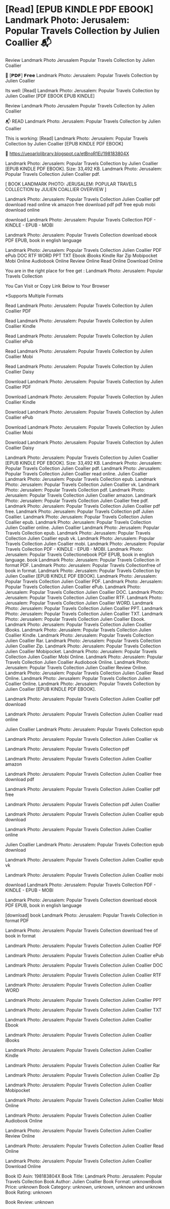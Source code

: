 # [Read] [EPUB KINDLE PDF EBOOK] Landmark Photo: Jerusalem: Popular Travels Collection by  Julien Coallier 📬
Review Landmark Photo Jerusalem Popular Travels Collection by Julien Coallier

💙 [𝗣𝗗𝗙] 𝗙𝗿𝗲𝗲 Landmark Photo: Jerusalem: Popular Travels Collection by Julien Coallier

Its well: [Read] Landmark Photo: Jerusalem: Popular Travels Collection by Julien Coallier [PDF EBOOK EPUB KINDLE]


Review Landmark Photo Jerusalem Popular Travels Collection by Julien Coallier

📬 READ Landmark Photo: Jerusalem: Popular Travels Collection by Julien Coallier

This is working: [Read] Landmark Photo: Jerusalem: Popular Travels Collection by Julien Coallier [EPUB KINDLE PDF EBOOK]



🧭 https://ueoarlolibrary.blogspot.ca/etBnoR1Ei/198183804X



Landmark Photo: Jerusalem: Popular Travels Collection by Julien Coallier [EPUB KINDLE PDF EBOOK]. Size: 33,492 KB. Landmark Photo: Jerusalem: Popular Travels Collection Julien Coallier pdf.

[ BOOK LANDMARK PHOTO: JERUSALEM: POPULAR TRAVELS COLLECTION by JULIEN COALLIER OVERVIEW ]

Landmark Photo: Jerusalem: Popular Travels Collection Julien Coallier pdf download read online vk amazon free download pdf pdf free epub mobi download online

download Landmark Photo: Jerusalem: Popular Travels Collection PDF - KINDLE - EPUB - MOBI

Landmark Photo: Jerusalem: Popular Travels Collection download ebook PDF EPUB, book in english language

Landmark Photo: Jerusalem: Popular Travels Collection Julien Coallier PDF ePub DOC RTF WORD PPT TXT Ebook iBooks Kindle Rar Zip Mobipocket Mobi Online Audiobook Online Review Online Read Online Download Online

You are in the right place for free get : Landmark Photo: Jerusalem: Popular Travels Collection

You Can Visit or Copy Link Below to Your Browser

*Supports Multiple Formats

Read Landmark Photo: Jerusalem: Popular Travels Collection by Julien Coallier PDF

Read Landmark Photo: Jerusalem: Popular Travels Collection by Julien Coallier Kindle

Read Landmark Photo: Jerusalem: Popular Travels Collection by Julien Coallier ePub

Read Landmark Photo: Jerusalem: Popular Travels Collection by Julien Coallier Mobi

Read Landmark Photo: Jerusalem: Popular Travels Collection by Julien Coallier Daisy

Download Landmark Photo: Jerusalem: Popular Travels Collection by Julien Coallier PDF

Download Landmark Photo: Jerusalem: Popular Travels Collection by Julien Coallier Kindle

Download Landmark Photo: Jerusalem: Popular Travels Collection by Julien Coallier ePub

Download Landmark Photo: Jerusalem: Popular Travels Collection by Julien Coallier Mobi

Download Landmark Photo: Jerusalem: Popular Travels Collection by Julien Coallier Daisy

Landmark Photo: Jerusalem: Popular Travels Collection by Julien Coallier [EPUB KINDLE PDF EBOOK]. Size: 33,492 KB. Landmark Photo: Jerusalem: Popular Travels Collection Julien Coallier pdf. Landmark Photo: Jerusalem: Popular Travels Collection Julien Coallier read online. Julien Coallier Landmark Photo: Jerusalem: Popular Travels Collection epub. Landmark Photo: Jerusalem: Popular Travels Collection Julien Coallier vk. Landmark Photo: Jerusalem: Popular Travels Collection pdf. Landmark Photo: Jerusalem: Popular Travels Collection Julien Coallier amazon. Landmark Photo: Jerusalem: Popular Travels Collection Julien Coallier free pdf. Landmark Photo: Jerusalem: Popular Travels Collection Julien Coallier pdf free. Landmark Photo: Jerusalem: Popular Travels Collection pdf Julien Coallier. Landmark Photo: Jerusalem: Popular Travels Collection Julien Coallier epub. Landmark Photo: Jerusalem: Popular Travels Collection Julien Coallier online. Julien Coallier Landmark Photo: Jerusalem: Popular Travels Collection epub. Landmark Photo: Jerusalem: Popular Travels Collection Julien Coallier epub vk. Landmark Photo: Jerusalem: Popular Travels Collection Julien Coallier mobi. Landmark Photo: Jerusalem: Popular Travels Collection PDF - KINDLE - EPUB - MOBI. Landmark Photo: Jerusalem: Popular Travels Collectionebook PDF EPUB, book in english language. book Landmark Photo: Jerusalem: Popular Travels Collection in format PDF. Landmark Photo: Jerusalem: Popular Travels Collectionfree of book in format. Landmark Photo: Jerusalem: Popular Travels Collection by Julien Coallier [EPUB KINDLE PDF EBOOK]. Landmark Photo: Jerusalem: Popular Travels Collection Julien Coallier PDF. Landmark Photo: Jerusalem: Popular Travels Collection Julien Coallier ePub. Landmark Photo: Jerusalem: Popular Travels Collection Julien Coallier DOC. Landmark Photo: Jerusalem: Popular Travels Collection Julien Coallier RTF. Landmark Photo: Jerusalem: Popular Travels Collection Julien Coallier WORD. Landmark Photo: Jerusalem: Popular Travels Collection Julien Coallier PPT. Landmark Photo: Jerusalem: Popular Travels Collection Julien Coallier TXT. Landmark Photo: Jerusalem: Popular Travels Collection Julien Coallier Ebook. Landmark Photo: Jerusalem: Popular Travels Collection Julien Coallier iBooks. Landmark Photo: Jerusalem: Popular Travels Collection Julien Coallier Kindle. Landmark Photo: Jerusalem: Popular Travels Collection Julien Coallier Rar. Landmark Photo: Jerusalem: Popular Travels Collection Julien Coallier Zip. Landmark Photo: Jerusalem: Popular Travels Collection Julien Coallier Mobipocket. Landmark Photo: Jerusalem: Popular Travels Collection Julien Coallier Mobi Online. Landmark Photo: Jerusalem: Popular Travels Collection Julien Coallier Audiobook Online. Landmark Photo: Jerusalem: Popular Travels Collection Julien Coallier Review Online. Landmark Photo: Jerusalem: Popular Travels Collection Julien Coallier Read Online. Landmark Photo: Jerusalem: Popular Travels Collection Julien Coallier Online. Landmark Photo: Jerusalem: Popular Travels Collection by Julien Coallier [EPUB KINDLE PDF EBOOK].

Landmark Photo: Jerusalem: Popular Travels Collection Julien Coallier pdf download

Landmark Photo: Jerusalem: Popular Travels Collection Julien Coallier read online

Julien Coallier Landmark Photo: Jerusalem: Popular Travels Collection epub

Landmark Photo: Jerusalem: Popular Travels Collection Julien Coallier vk

Landmark Photo: Jerusalem: Popular Travels Collection pdf

Landmark Photo: Jerusalem: Popular Travels Collection Julien Coallier amazon

Landmark Photo: Jerusalem: Popular Travels Collection Julien Coallier free download pdf

Landmark Photo: Jerusalem: Popular Travels Collection Julien Coallier pdf free

Landmark Photo: Jerusalem: Popular Travels Collection pdf Julien Coallier

Landmark Photo: Jerusalem: Popular Travels Collection Julien Coallier epub download

Landmark Photo: Jerusalem: Popular Travels Collection Julien Coallier online

Julien Coallier Landmark Photo: Jerusalem: Popular Travels Collection epub download

Landmark Photo: Jerusalem: Popular Travels Collection Julien Coallier epub vk

Landmark Photo: Jerusalem: Popular Travels Collection Julien Coallier mobi

download Landmark Photo: Jerusalem: Popular Travels Collection PDF - KINDLE - EPUB - MOBI

Landmark Photo: Jerusalem: Popular Travels Collection download ebook PDF EPUB, book in english language

[download] book Landmark Photo: Jerusalem: Popular Travels Collection in format PDF

Landmark Photo: Jerusalem: Popular Travels Collection download free of book in format

Landmark Photo: Jerusalem: Popular Travels Collection Julien Coallier PDF

Landmark Photo: Jerusalem: Popular Travels Collection Julien Coallier ePub

Landmark Photo: Jerusalem: Popular Travels Collection Julien Coallier DOC

Landmark Photo: Jerusalem: Popular Travels Collection Julien Coallier RTF

Landmark Photo: Jerusalem: Popular Travels Collection Julien Coallier WORD

Landmark Photo: Jerusalem: Popular Travels Collection Julien Coallier PPT

Landmark Photo: Jerusalem: Popular Travels Collection Julien Coallier TXT

Landmark Photo: Jerusalem: Popular Travels Collection Julien Coallier Ebook

Landmark Photo: Jerusalem: Popular Travels Collection Julien Coallier iBooks

Landmark Photo: Jerusalem: Popular Travels Collection Julien Coallier Kindle

Landmark Photo: Jerusalem: Popular Travels Collection Julien Coallier Rar

Landmark Photo: Jerusalem: Popular Travels Collection Julien Coallier Zip

Landmark Photo: Jerusalem: Popular Travels Collection Julien Coallier Mobipocket

Landmark Photo: Jerusalem: Popular Travels Collection Julien Coallier Mobi Online

Landmark Photo: Jerusalem: Popular Travels Collection Julien Coallier Audiobook Online

Landmark Photo: Jerusalem: Popular Travels Collection Julien Coallier Review Online

Landmark Photo: Jerusalem: Popular Travels Collection Julien Coallier Read Online

Landmark Photo: Jerusalem: Popular Travels Collection Julien Coallier Download Online

Book ID Asin: 198183804X
Book Title: Landmark Photo: Jerusalem: Popular Travels Collection
Book Author: Julien Coallier
Book Format: unknownBook Price: unknown
Book Category: unknown, unknown, unknown and unknown
Book Rating: unknown

Book Review: unknown
